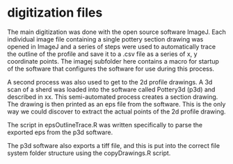 # digitization files

The main digitization was done with the open source software ImageJ. Each individual image file containing a single pottery section drawing was opened in ImageJ and a series of steps were used to automatically trace the outline of the profile and save it to a .csv file as a series of x, y coordinate points.  The imagej subfolder here contains a macro for startup of the software that configures the software for use during this process.

A second process was also used to get to the 2d profile drawings.  A 3d scan of a sherd was loaded into the software called Pottery3d (p3d) and described in xx.  This semi-automated process creates a section drawing.  The drawing is then printed as an eps file from the software.  This is the only way we could discover to extract the actual points of the 2d profile drawing.

The script in epsOutlineTrace.R was written specifically to parse the exported eps from the p3d software.

The p3d software also exports a tiff file, and this is put into the correct file system folder structure using the copyDrawings.R script.